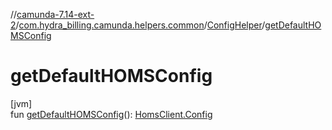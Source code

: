 //[camunda-7.14-ext-2](../../../index.md)/[com.hydra_billing.camunda.helpers.common](../index.md)/[ConfigHelper](index.md)/[getDefaultHOMSConfig](get-default-h-o-m-s-config.md)

# getDefaultHOMSConfig

[jvm]\
fun [getDefaultHOMSConfig](get-default-h-o-m-s-config.md)(): [HomsClient.Config](../../com.hydra_billing.camunda.http_clients/-homs-client/-config/index.md)
